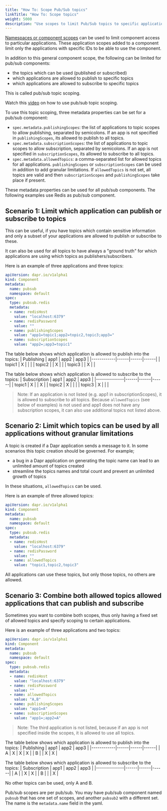 ```yaml
---
title: "How To: Scope Pub/Sub topics"
linkTitle: "How To: Scope topics"
weight: 5000
description: "Use scopes to limit Pub/Sub topics to specific applications" 
---
```


[Namespaces or component scopes](../components-scopes/README.md) can be used to limit component access to particular applications. These application scopes added to a component limit only the applications with specific IDs to be able to use the component.

In addition to this general component scope, the following can be limited for pub/sub components:
- the topics which can be used (published or subscribed)
- which applications are allowed to publish to specific topics
- which applications are allowed to subscribe to specific topics

This is called pub/sub topic scoping.

Watch this [video](https://www.youtube.com/watch?v=7VdWBBGcbHQ&feature=youtu.be&t=513) on how to use pub/sub topic scoping.

To use this topic scoping, three metadata properties can be set for a pub/sub component:
- ```spec.metadata.publishingScopes```: the list of applications to topic scopes to allow publishing, separated by semicolons. If an app is not specified in ```publishingScopes```, its allowed to publish to all topics.
- ```spec.metadata.subscriptionScopes```: the list of applications to topic scopes to allow subscription, separated by semicolons. If an app is not specified in ```subscriptionScopes```, its allowed to subscribe to all topics.
- ```spec.metadata.allowedTopics```: a comma-separated list for allowed topics for all applications.  ```publishingScopes``` or ```subscriptionScopes``` can be used in addition to add granular limitations. If ```allowedTopics``` is not set, all topics are valid and then ```subscriptionScopes``` and ```publishingScopes``` take place if present.

These metadata properties can be used for all pub/sub components. The following examples use Redis as pub/sub component. 

## Scenario 1: Limit which application can publish or subscribe to topics

This can be useful, if you have topics which contain sensitive information and only a subset of your applications are allowed to publish or subscribe to these.

It can also be used for all topics to have always a "ground truth" for which applications are using which topics as publishers/subscribers.

Here is an example of three applications and three topics:
```yaml
apiVersion: dapr.io/v1alpha1
kind: Component
metadata:
  name: pubsub
  namespace: default
spec:
  type: pubsub.redis
  metadata:
  - name: redisHost
    value: "localhost:6379"
  - name: redisPassword
    value: ""
  - name: publishingScopes
    value: "app1=topic1;app2=topic2,topic3;app3="
  - name: subscriptionScopes
    value: "app2=;app3=topic1"
```

The table below shows which application is allowed to publish into the topics:
| Publishing | app1 | app2 | app3 |
|------------|------|------|------|
| topic1     |   X  |      |      |
| topic2     |      |   X  |      |
| topic3     |      |   X  |      |

The table below shows which application is allowed to subscribe to the topics:
| Subscription | app1 | app2 | app3 |
|--------------|------|------|------|
| topic1       |   X  |      |   X  |
| topic2       |   X  |      |      |
| topic3       |   X  |      |      |

> Note: If an application is not listed (e.g. app1 in subscriptionScopes), it is allowed to subscribe to all topics. Because ```allowedTopics``` (see below of examples) is not used and app1 does not have any subscription scopes, it can also use additional topics not listed above.

## Scenario 2: Limit which topics can be used by all applications without granular limitations 

A topic is created if a Dapr application sends a message to it. In some scenarios this topic creation should be governed. For example;
- a bug in a Dapr application on generating the topic name can lead to an unlimited amount of topics created
- streamline the topics names and total count and prevent an unlimited growth of topics

In these situations, ```allowedTopics``` can be used.

Here is an example of three allowed topics:
```yaml
apiVersion: dapr.io/v1alpha1
kind: Component
metadata:
  name: pubsub
  namespace: default
spec:
  type: pubsub.redis
  metadata:
  - name: redisHost
    value: "localhost:6379"
  - name: redisPassword
    value: ""
  - name: allowedTopics
    value: "topic1,topic2,topic3"
```

All applications can use these topics, but only those topics, no others are allowed.

## Scenario 3: Combine both allowed topics allowed applications that can publish and subscribe

Sometimes you want to combine both scopes, thus only having a fixed set of allowed topics and specify scoping to certain applications.

Here is an example of three applications and two topics:
```yaml
apiVersion: dapr.io/v1alpha1
kind: Component
metadata:
  name: pubsub
  namespace: default
spec:
  type: pubsub.redis
  metadata:
  - name: redisHost
    value: "localhost:6379"
  - name: redisPassword
    value: ""
  - name: allowedTopics
    value: "A,B"
  - name: publishingScopes
    value: "app1=A"
  - name: subscriptionScopes
    value: "app1=;app2=A"
```

> Note: The third application is not listed, because if an app is not specified inside the scopes, it is allowed to use all topics.

The table below shows which application is allowed to publish into the topics:
| Publishing | app1 | app2 | app3 |
|------------|------|------|------|
| A          |   X  |   X  |   X  |
| B          |      |   X  |   X  |

The table below shows which application is allowed to subscribe to the topics:
| Subscription | app1 | app2 | app3 |
|--------------|------|------|------|
| A            |      |   X  |   X  |
| B            |      |      |   X  |

No other topics can be used, only A and B.

Pub/sub scopes are per pub/sub.  You may have pub/sub component named `pubsub` that has one set of scopes, and another `pubsub2` with a different set.  The name is the `metadata.name` field in the yaml.
